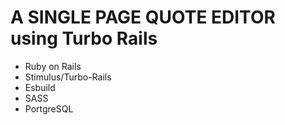 # A SINGLE PAGE QUOTE EDITOR using Turbo Rails

- Ruby on Rails
- Stimulus/Turbo-Rails
- Esbuild
- SASS
- PortgreSQL
